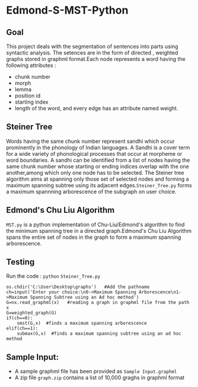 # Edmond-S-MST-Python

## Goal
This project deals with the segmentation of  sentences into parts using syntactic analysis.
The setences are in the form of directed , weighted graphs stored in graphml format.Each node represents a word having the following  attributes : 
- chunk number 
- morph
- lemma 
- position id 
- starting index
- length of the word,
and every edge has an attribute named weight.
## Steiner Tree
Words having the same chunk number represent sandhi which occur prominently in the phonology of Indian languages. 
A Sandhi is a cover term for a wide variety of phonological processes that occur at morpheme or word boundaries.
A sandhi can be identified from a list of nodes having the same chunk number whose starting or ending indices overlap with the one another,among which only one node has to be selected.
The Steiner tree algorithm aims at spanning only those set of selected nodes and forming a maximum spanning subtree using its adjacent edges.`Steiner_Tree.py` forms a maximum spannning arborescence of the subgraph on user choice.


## Edmond's Chu Liu Algorithm
`MST.py` is a python implementation of Chu-Liu/Edmond's algorithm to find the minimum spanning tree in a directed graph.Edmond's Chu Liu Algorithm spans the entire set of nodes in the graph to form a maximum spanning arborescence.

## Testing
Run the code :
 `python` `Steiner_Tree.py`
 
 ```
 os.chdir('C:\User\Desktop\graphs')   #Add the pathname
 ch=input('Enter your choice:\n0->Maximum Spanning Arborescence\n1->Maximum Spanning Subtree using an Ad hoc method')  
 G=nx.read_graphml(x)   #reading a graph in graphml file from the path x
 G=weighted_graph(G)
 if(ch==0):
     smst(G,x)  #finds a maximum spanning arborescence
 elif(ch==1):
     submax(G,x)  #finds a maximum spanning subtree using an ad hoc method
 ```
 
 ## Sample Input:
 - A sample graphml file has been provided as `Sample Input.graphml`
 - A zip file `graph.zip` contains a list of 10,000 graghs in graphml format
 
 
 
